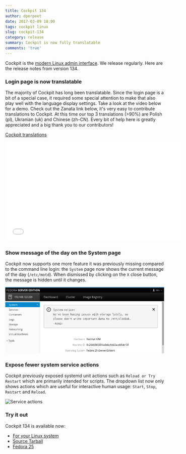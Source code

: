 ```yaml
---
title: Cockpit 134
author: dperpeet
date: 2017-03-09 18:00
tags: cockpit linux
slug: cockpit-134
category: release
summary: Cockpit is now fully translatable
comments: 'true'
---
```


Cockpit is the [modern Linux admin interface](https://cockpit-project.org/). We release regularly.
Here are the release notes from version 134.

### Login page is now translatable

The majority of Cockpit has long been translatable. Since the login page is a bit of a special case, it required some
special attention to make that also play well with the language display settings. Take a look at the video below for a demo.
Check out the Zanata link below, it's very easy to contribute translations to Cockpit.
At this time our top 3 translations (>90%) are Polish (pl), Ukranian (uk) and Chinese (zh-CN). Every bit of help
here is greatly appreciated and a big thank you to our contributors!

[Cockpit translations](https://fedora.zanata.org/project/view/cockpit?dswid=-8859)

<iframe width="560" height="315" src="//youtube.com/embed/_4jQ6NYSL-c?ecver=1" frameborder="0" allowfullscreen></iframe>

### Show message of the day on the System page

Cockpit now supports one more feature it was previously missing compared to the command line login: the ```System```
page now shows the current message of the day (```/etc/motd```). When dismissed by clicking on the ```X``` close button,
the message is hidden until it changes.

![Message of the day](/images/cockpit-motd.png)

### Expose fewer system service actions

Cockpit previously exposed systemd unit actions such as ```Reload or Try Restart``` which are primarily intended for
scripts. The dropdown list now only shows actions which are useful for interactive human usage: ```Start```, ```Stop```,
```Restart``` and ```Reload```.

![Service actions](/images/cockpit-service-actions.png)

### Try it out

Cockpit 134 is available now:

 * [For your Linux system](https://cockpit-project.org/running.html)
 * [Source Tarball](https://github.com/cockpit-project/cockpit/releases/tag/134)
 * [Fedora 25](https://bodhi.fedoraproject.org/updates/cockpit-134-1.fc25)
